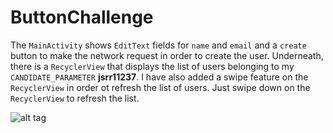 # ButtonChallenge

The `MainActivity` shows `EditText` fields for `name` and `email` and a `create` button to make the network request in order to create the user. Underneath, there is a `RecyclerView` that displays the list of users belonging to my `CANDIDATE_PARAMETER` **jsrr11237**. I have also added a swipe feature on the `RecyclerView` in order ot refresh the list of users. Just swipe down on the `RecyclerView` to refresh the list.

![alt tag](https://i.imgur.com/9w7esTy.png?1)
